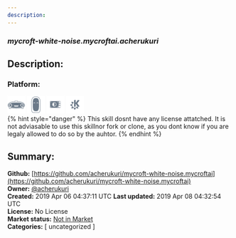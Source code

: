 ```yaml
---
description: 
---
```


### _mycroft-white-noise.mycroftai.acherukuri_  
## Description:  
  
  
### Platform:  
 ![Mark I](../.gitbook/assets/mark-1-icon.png)  ![Mark II](../.gitbook/assets/mark-2-icon.png)  ![Picroft](../.gitbook/assets/picroft-icon.png)  ![plasmoid](../.gitbook/assets/kde.png)   
{% hint style="danger" %}
This skill dosnt have any license attatched. It is not adviasable to use this skillnor fork or clone, as you dont know if you are legaly allowed to do so by the auhtor.
{% endhint %}
  
## Summary:  
**Github:** [https://github.com/acherukuri/mycroft-white-noise.mycroftai](https://github.com/acherukuri/mycroft-white-noise.mycroftai)  
**Owner:** [@acherukuri](https://github.com/acherukuri)  
**Created:** 2019 Apr 06 04:37:11 UTC  **Last updated:** 2019 Apr 08 04:32:54 UTC  
**License:** No License  
**Market status:** [Not in Market](https://market.mycroft.ai/skill/)  
**Categories:** [ uncategorized ]   
